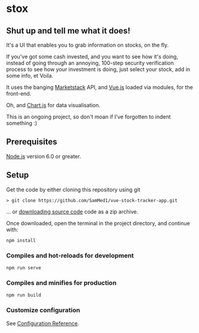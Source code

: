 stox
=== 

## Shut up and tell me what it does!
It's a UI that enables you to grab information on stocks, on the fly.

If you've got some cash invested, and you want to see how it's doing, instead of going through an annoying, 100-step security verification process to see how your investment is doing, just select your stock, add in some info, et Voila.

It uses the banging [Marketstack](https://marketstack.com/) API, and [Vue.js](https://vuejs.org/) loaded via modules, for the front-end.

Oh, and [Chart.js](https://www.chartjs.org/) for data visualisation.

This is an ongoing project, so don't moan if I've forgotten to indent something :)

## Prerequisites
[Node.js](https://nodejs.org) version 6.0 or greater.

## Setup

Get the code by either cloning this repository using git

    > git clone https://github.com/SamMed1/vue-stock-tracker-app.git

... or [downloading source code](https://github.com/SamMed1/vue-stock-tracker-app/archive/master.zip) code as a zip archive.

Once downloaded, open the terminal in the project directory, and continue with:

```
npm install
```

### Compiles and hot-reloads for development
```
npm run serve
```

### Compiles and minifies for production
```
npm run build
```

### Customize configuration
See [Configuration Reference](https://cli.vuejs.org/config/).
